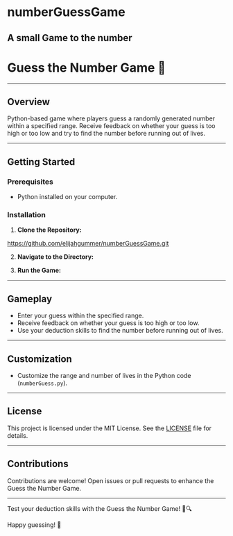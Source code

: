 # numberGuessGame
A small Game to the number 
---
# Guess the Number Game 🎲

---

## Overview

Python-based game where players guess a randomly generated number within a specified range. Receive feedback on whether your guess is too high or too low and try to find the number before running out of lives.

---

## Getting Started

### Prerequisites

- Python installed on your computer.

### Installation

1. **Clone the Repository:**
   
https://github.com/elijahgummer/numberGuessGame.git

 
2. **Navigate to the Directory:**

  
3. **Run the Game:**


---

## Gameplay

- Enter your guess within the specified range.
- Receive feedback on whether your guess is too high or too low.
- Use your deduction skills to find the number before running out of lives.

---

## Customization

- Customize the range and number of lives in the Python code (`numberGuess.py`).

---

## License

This project is licensed under the MIT License. See the [LICENSE](LICENSE) file for details.

---

## Contributions

Contributions are welcome! Open issues or pull requests to enhance the Guess the Number Game.

---

Test your deduction skills with the Guess the Number Game! 🎲🔍

Happy guessing! 🌟



